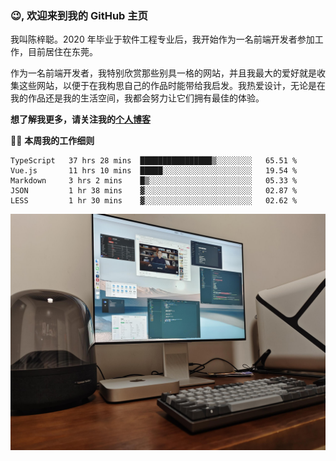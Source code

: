 ### 😉, 欢迎来到我的 GitHub 主页

我叫陈梓聪。2020 年毕业于软件工程专业后，我开始作为一名前端开发者参加工作，目前居住在东莞。

作为一名前端开发者，我特别欣赏那些别具一格的网站，并且我最大的爱好就是收集这些网站，以便于在我构思自己的作品时能带给我启发。我热爱设计，无论是在我的作品还是我的生活空间，我都会努力让它们拥有最佳的体验。

**想了解我更多，请关注我的[个人博客](https://leoku.top)**

🧑‍💻 **本周我的工作细则**
<!--START_SECTION:waka-->
```text
TypeScript   37 hrs 28 mins  ████████████████▒░░░░░░░░   65.51 % 
Vue.js       11 hrs 10 mins  █████░░░░░░░░░░░░░░░░░░░░   19.54 % 
Markdown     3 hrs 2 mins    █▒░░░░░░░░░░░░░░░░░░░░░░░   05.33 % 
JSON         1 hr 38 mins    ▓░░░░░░░░░░░░░░░░░░░░░░░░   02.87 % 
LESS         1 hr 30 mins    ▓░░░░░░░░░░░░░░░░░░░░░░░░   02.62 % 
```
<!--END_SECTION:waka-->

![desktop](./mine.jpg)
